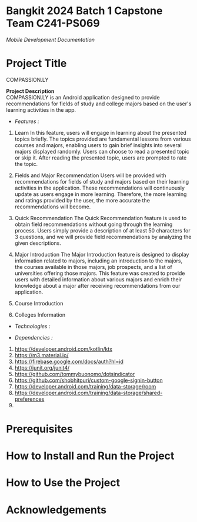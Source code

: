 # Bangkit 2024 Batch 1 Capstone Team C241-PS069

*Mobile Development Documentation*

# Project Title  
COMPASSION.LY

**Project Description**  
COMPASSION.LY is an Android application designed to provide recommendations for fields of study and college majors based on the user's learning activities in the app.

- *Features :*
1. Learn
In this feature, users will engage in learning about the presented topics briefly. The topics provided are fundamental lessons from various courses and majors, enabling   users to gain brief insights into several majors displayed randomly. Users can choose to read a presented topic or skip it. After reading the presented topic, users are prompted to rate the topic.
   
3. Fields and Major Recommendation
Users will be provided with recommendations for fields of study and majors based on their learning activities in the application. These recommendations will continuously update as users engage in more learning. Therefore, the more learning and ratings provided by the user, the more accurate the recommendations will become.

4. Quick Recommendation
The Quick Recommendation feature is used to obtain field recommendations without going through the learning process. Users simply provide a description of at least 50 characters for 3 questions, and we will provide field recommendations by analyzing the given descriptions.

5. Major Introduction
The Major Introduction feature is designed to display information related to majors, including an introduction to the majors, the courses available in those majors, job prospects, and a list of universities offering those majors. This feature was created to provide users with detailed information about various majors and enrich their knowledge about a major after receiving recommendations from our application.

6. Course Introduction
   
7. Colleges Information

- *Technologies :*

- *Dependencies :*
1. https://developer.android.com/kotlin/ktx
2. https://m3.material.io/
3. https://firebase.google.com/docs/auth?hl=id
4. https://junit.org/junit4/
5. https://github.com/tommybuonomo/dotsindicator
6. https://github.com/shobhitpuri/custom-google-signin-button
7. https://developer.android.com/training/data-storage/room
8. https://developer.android.com/training/data-storage/shared-preferences
9. 

# Prerequisites

# How to Install and Run the Project

# How to Use the Project

# Acknowledgements



